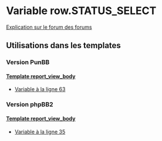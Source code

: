 # Variable row.STATUS_SELECT
[Explication sur le forum des forums](http://forum.forumactif.com/t294113-listing-des-variables#row.STATUS_SELECT)
## Utilisations dans les templates
### Version PunBB
#### [Template report_view_body](punbb/report_view_body.md)
* [Variable à la ligne 63](../punbb/report_view_body.tpl#L63)
### Version phpBB2
#### [Template report_view_body](subsilver/report_view_body.md)
* [Variable à la ligne 35](../subsilver/report_view_body.tpl#L35)